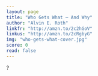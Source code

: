 ```yaml
---
layout: page
title: "Who Gets What — And Why"
author: "Alvin E. Roth"
linkfr: "http://amzn.to/2c2hGoV"
linkus: "http://amzn.to/2cRgbyG" 
img: "who-gets-what-cover.jpg"
score: 0
read: false
---
```


?